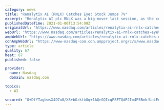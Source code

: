 ```yaml
---
category: news
title: "Renalytix AI (RNLX) Catches Eye: Stock Jumps 7%"
excerpt: "Renalytix AI plc RNLX was a big mover last session, as the company saw its shares rise nearly 7% on the day. The move came on solid volume too with far more shares changing hands than in a normal session."
publishedDateTime: 2021-01-06T13:54:00Z
originalUrl: "https://www.nasdaq.com/articles/renalytix-ai-rnlx-catches-eye%3A-stock-jumps-7-2021-01-06"
webUrl: "https://www.nasdaq.com/articles/renalytix-ai-rnlx-catches-eye%3A-stock-jumps-7-2021-01-06"
ampWebUrl: "https://www.nasdaq.com/articles/renalytix-ai-rnlx-catches-eye%3A-stock-jumps-7-2021-01-06?amp"
cdnAmpWebUrl: "https://www-nasdaq-com.cdn.ampproject.org/c/s/www.nasdaq.com/articles/renalytix-ai-rnlx-catches-eye%3A-stock-jumps-7-2021-01-06?amp"
type: article
quality: 67
heat: 67
published: false

provider:
  name: Nasdaq
  domain: nasdaq.com

topics:
  - AI

secured: "O+DfYTagbwsX4O7u0/X3+bOzktbOq+1AQeGQIcqP8FTQdPJIm4P5BmhfUaLEeAmTRkrY1OtiJzboHx/sSlPfK0PVVPl7lK8+4iCBt7nYZUjb1obO4pAMPeQqXGkLbjmUphENZCzwAb9dZ5d7XRLV8OSSZyVpGoDX3Reepvg46ekLT7rN85mf4XS5rVQXOayteWfbhjTY99ntsrWqIZCFzHXcn0hSDgLeHaWsWSlDDdA4RPCqRDrX2qLQ4jWJW9DrynfQZRbhe7+DE+5zJF9XaHAIxqG4XsXmiOo3c4g4mkVqxYTnKznVPbK74I5T2yfB8bTM7MbTCB+BXSr2BeEmC6YKPVS+ajFuhWFoox8huXE=;6FNfrVks2CyiDm0Z54vqAw=="
---
```


